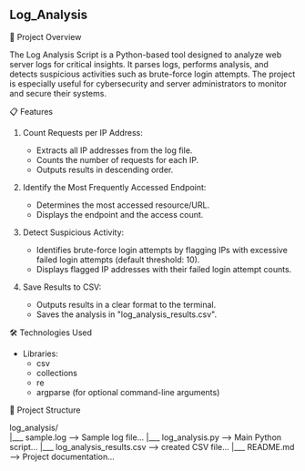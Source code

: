 ## Log_Analysis

🚀 Project Overview

The Log Analysis Script is a Python-based tool designed to analyze web server logs for critical insights. 
It parses logs, performs analysis, and detects suspicious activities such as brute-force login attempts. 
The project is especially useful for cybersecurity and server administrators to monitor and secure their systems.


📋 Features

1. Count Requests per IP Address:
   - Extracts all IP addresses from the log file.
   - Counts the number of requests for each IP.
   - Outputs results in descending order.

2. Identify the Most Frequently Accessed Endpoint:
   - Determines the most accessed resource/URL.
   - Displays the endpoint and the access count.

3. Detect Suspicious Activity:
   - Identifies brute-force login attempts by flagging IPs with excessive failed login attempts (default threshold: 10).
   - Displays flagged IP addresses with their failed login attempt counts.

4. Save Results to CSV:
   - Outputs results in a clear format to the terminal.
   - Saves the analysis in "log_analysis_results.csv".


🛠️ Technologies Used

- Libraries:
  - csv
  - collections
  - re
  - argparse (for optional command-line arguments)


📁 Project Structure

log_analysis/                     
|___ sample.log                  --> Sample log file...
|___ log_analysis.py             --> Main Python script...
|___ log_analysis_results.csv    --> created CSV file...
|___ README.md                   --> Project documentation...
